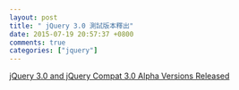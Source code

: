 ```yaml
---
layout: post
title: " jQuery 3.0 測試版本釋出"
date: 2015-07-19 20:57:37 +0800
comments: true
categories: ["jquery"]
---
```


<!-- more -->

[jQuery 3.0 and jQuery Compat 3.0 Alpha Versions Released]

[jQuery 3.0 and jQuery Compat 3.0 Alpha Versions Released]:http://blog.jquery.com/2015/07/13/jquery-3-0-and-jquery-compat-3-0-alpha-versions-released/